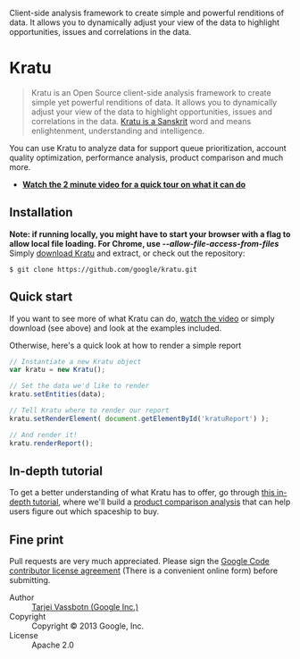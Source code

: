 Client-side analysis framework to create simple and powerful renditions of data. It allows you to dynamically adjust your view of the data to highlight opportunities, issues and correlations in the data.

Kratu
=====
> Kratu is an Open Source client-side analysis framework to create simple yet powerful renditions of data. It allows you to dynamically adjust your view of the data to highlight opportunities, issues and correlations in the data.
> [Kratu is a Sanskrit](http://spokensanskrit.de/index.php?tinput=kratu&script=&direction=SE&link=yes) word and means enlightenment, understanding and intelligence.

You can use Kratu to analyze data for support queue prioritization, account quality optimization, performance analysis, product comparison and much more.

* **[Watch the 2 minute video for a quick tour on what it can do](http://youtu.be/xyz123)**

## Installation
**Note: if running locally, you might have to start your browser with a flag to allow local file loading. For Chrome, use _--allow-file-access-from-files_**
Simply [download Kratu](https://github.com/google/kratu/archive/master.zip) and extract, or check out the repository:

```
$ git clone https://github.com/google/kratu.git
```
## Quick start
If you want to see more of what Kratu can do, [watch the video](http://youtu.be/xyz123) or simply download (see above) and look at the examples included.

Otherwise, here's a quick look at how to render a simple report
```javascript
// Instantiate a new Kratu object
var kratu = new Kratu();

// Set the data we'd like to render
kratu.setEntities(data);

// Tell Kratu where to render our report
kratu.setRenderElement( document.getElementById('kratuReport') );

// And render it!
kratu.renderReport();
```

## In-depth tutorial
To get a better understanding of what Kratu has to offer, go through [this in-depth tutorial](https://github.com/google/kratu/generated_pages/tutorial), where we'll build a [product comparison analysis](https://github.com/google/kratu/examples/spaceshipselector/) that can help users figure out which spaceship to buy.

## Fine print
Pull requests are very much appreciated. Please sign the [Google Code contributor license agreement](http://code.google.com/legal/individual-cla-v1.0.html) (There is a convenient online form) before submitting.

<dl>
  <dt>Author</dt><dd><a href="https://plus.google.com/115142215538295075810">Tarjei Vassbotn (Google Inc.)</a></dd>
  <dt>Copyright</dt><dd>Copyright © 2013 Google, Inc.</dd>
  <dt>License</dt><dd>Apache 2.0</dd>
</dl>

